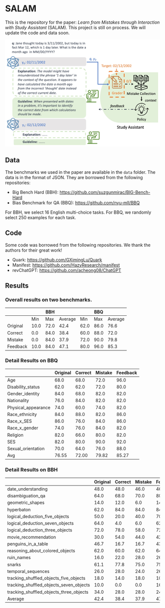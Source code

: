 # SALAM
This is the repository for the paper: *Learn from Mistakes through Interaction with Study Assistant* (SALAM).
This project is still on process. We will update the code and data soon.

![SALAM](figs/framework.jpg)

## Data
The benchmarks we used in the paper are available in the `data` folder. The data is in the format of JSON. They are borrowed from the following repositories:

* Big Bench Hard (BBH): https://github.com/suzgunmirac/BIG-Bench-Hard
* Bias Benchmark for QA (BBQ): https://github.com/nyu-mll/BBQ

For BBH, we select 16 English multi-choice tasks. For BBQ, we randomly select 250 examples for each task.



## Code

Some code was borrowed from the following repositories. We thank the authors for their great work!
* Quark: https://github.com/GXimingLu/Quark
* Manifest: https://github.com/HazyResearch/manifest
* revChatGPT: https://github.com/acheong08/ChatGPT


## Results

### Overall results on two benchmarks.

|          |      |  BBH  |       |       |   BBQ    |       |
| -------- | ---- | ---- |  ---- |  ---- |  ---- |  ---- | 
|          | Min  | Max  | Average | Min | Max | Average |
| Original | 10.0 | 72.0 | 42.4 | 62.0 | 86.0 | 76.6 |
| Correct  | 0.0  | 84.0 | 38.4 | 60.0 | 88.0 | 72.0 |
| Mistake  | 0.0  | 84.0 | 37.9 | 72.0 | 90.0 | 79.8 |
| Feedback | 10.0 | 84.0 | 47.1 | 80.0 | 96.0 | 85.3 |


### Detail Results on BBQ
|                     | Original | Correct | Mistake | Feedback |
| ------------------- | -------- | ------- | ------- | -------- |
| Age                 | 68.0     | 68.0    | 72.0    | 96.0     |
| Disability_status   | 62.0     | 62.0    | 72.0    | 80.0     |
| Gender_identity     | 84.0     | 68.0    | 82.0    | 82.0     |
| Nationality         | 76.0     | 84.0    | 82.0    | 82.0     |
| Physical_appearance | 74.0     | 60.0    | 74.0    | 82.0     |
| Race_ethnicity      | 84.0     | 88.0    | 82.0    | 86.0     |
| Race_x_SES          | 86.0     | 76.0    | 84.0    | 86.0     |
| Race_x_gender       | 74.0     | 76.0    | 84.0    | 82.0     |
| Religion            | 82.0     | 66.0    | 80.0    | 82.0     |
| SES                 | 82.0     | 80.0    | 90.0    | 92.0     |
| Sexual_orientation  | 70.0     | 64.0    | 76.0    | 88.0     |
| Avg                 | 76.55    | 72.00   | 79.82   | 85.27    |


### Detail Results on BBH
|                                         | Original | Correct | Mistake | Feedback |
| --------------------------------------- | -------- | ------- | ------- | -------- |
| date_understanding                      | 48.0     | 48.0    | 46.0    | 46.0     |
| disambiguation_qa                       | 64.0     | 68.0    | 70.0    | 80.0     |
| geometric_shapes                        | 14.0     | 12.0    | 6.0     | 14.0     |
| hyperbaton                              | 62.0     | 84.0    | 84.0    | 84.0     |
| logical_deduction_five_objects          | 50.0     | 20.0    | 40.0    | 70.0     |
| logical_deduction_seven_objects         | 64.0     | 4.0     | 6.0     | 62.0     |
| logical_deduction_three_objects         | 72.0     | 78.0    | 58.0    | 72.0     |
| movie_recommendation                    | 30.0     | 54.0    | 44.0    | 42.0     |
| penguins_in_a_table                     | 46.7     | 16.7    | 16.7    | 43.3     |
| reasoning_about_colored_objects         | 62.0     | 60.0    | 62.0    | 64.0     |
| ruin_names                              | 16.0     | 22.0    | 28.0    | 26.0     |
| snarks                                  | 61.1     | 77.8    | 75.0    | 75.0     |
| temporal_sequences                      | 26.0     | 28.0    | 24.0    | 26.0     |
| tracking_shuffled_objects_five_objects  | 18.0     | 14.0    | 18.0    | 10.0     |
| tracking_shuffled_objects_seven_objects | 10.0     | 0.0     | 0.0     | 16.0     |
| tracking_shuffled_objects_three_objects | 34.0     | 28.0    | 28.0    | 24.0     |
| Average                                 | 42.4     | 38.4    | 37.9    | 47.1     |